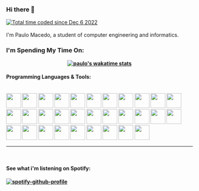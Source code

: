 ### Hi there 👋
<a href="https://wakatime.com/@73f6e716-fa7d-428a-8710-3a49a7406e9e"><img src="https://wakatime.com/badge/user/73f6e716-fa7d-428a-8710-3a49a7406e9e.svg" alt="Total time coded since Dec 6 2022" /></a> <br/>
<br/>
I'm Paulo Macedo, a student of computer engineering and informatics.  
<b r/>

<div align="center">
<h3 align="left">I'm Spending My Time On:</h3>

[![paulo's wakatime stats](https://github-readme-stats.vercel.app/api/wakatime?username=PauloMacedo&langs_count=6)](https://wakatime.com/@PauloMacedo)
</div>

  <h4> Programming Languages & Tools: </h4>
<div style="" ><br>
  <img height="40em" width="40em" src="https://cdn.jsdelivr.net/gh/devicons/devicon/icons/go/go-original-wordmark.svg" />
  <img height="40em" width="40em" src="https://cdn.jsdelivr.net/gh/devicons/devicon/icons/c/c-original.svg" />
  <img height="40em" width="40em" src="https://cdn.jsdelivr.net/gh/devicons/devicon/icons/cplusplus/cplusplus-original.svg" />
  <img height="40em" width="40em" src="https://cdn.jsdelivr.net/gh/devicons/devicon/icons/csharp/csharp-original.svg" />
  <img height="40em" width="40em" src="https://cdn.jsdelivr.net/gh/devicons/devicon/icons/java/java-original.svg" />
  <img height="40em" width="40em" src="https://cdn.jsdelivr.net/gh/devicons/devicon/icons/javascript/javascript-original.svg" />
  <img height="40em" width="40em" src="https://cdn.jsdelivr.net/gh/devicons/devicon/icons/python/python-original.svg" />
  <img height="40em" width="40em" src="https://cdn.jsdelivr.net/gh/devicons/devicon@latest/icons/pytorch/pytorch-original.svg" />     
  <img height="40em" width="40em" src="https://cdn.jsdelivr.net/gh/devicons/devicon/icons/docker/docker-original-wordmark.svg" />
  <img height="40em" width="40em" src="https://cdn.jsdelivr.net/gh/devicons/devicon@latest/icons/terraform/terraform-original-wordmark.svg" /> 
  <img height="40em" width="40em" src="https://cdn.jsdelivr.net/gh/devicons/devicon@latest/icons/kubernetes/kubernetes-original.svg" />    
  <img height="40em" width="40em" src="https://cdn.jsdelivr.net/gh/devicons/devicon/icons/nginx/nginx-original.svg" />
  <img height="40em" width="40em" src="https://cdn.jsdelivr.net/gh/devicons/devicon@latest/icons/opentelemetry/opentelemetry-original-wordmark.svg" />
  <img height="40em" width="40em" src="https://cdn.jsdelivr.net/gh/devicons/devicon@latest/icons/grafana/grafana-original-wordmark.svg" />
  <img height="40em" width="40em" src="https://cdn.jsdelivr.net/gh/devicons/devicon@latest/icons/jaegertracing/jaegertracing-original.svg" />        
  <img height="40em" width="40em" src="https://cdn.jsdelivr.net/gh/devicons/devicon/icons/bash/bash-original.svg" />
  <img height="40em" width="40em" src="https://cdn.jsdelivr.net/gh/devicons/devicon/icons/git/git-original.svg" />
  <img height="40em" width="40em" src="https://cdn.jsdelivr.net/gh/devicons/devicon/icons/html5/html5-original.svg" />
  <img height="40em" width="40em" src="https://cdn.jsdelivr.net/gh/devicons/devicon/icons/css3/css3-original.svg" />  
  <img height="40em" width="40em" src="https://cdn.jsdelivr.net/gh/devicons/devicon@latest/icons/fastapi/fastapi-original.svg" />       
  <img height="40em" width="40em" src="https://cdn.jsdelivr.net/gh/devicons/devicon@latest/icons/django/django-plain.svg" />   
  <img height="40em" width="40em" src="https://cdn.jsdelivr.net/gh/devicons/devicon@latest/icons/blazor/blazor-original.svg" /> 
  <img height="40em" width="40em" src="https://cdn.jsdelivr.net/gh/devicons/devicon@latest/icons/react/react-original-wordmark.svg" /> 
  <img height="40em" width="40em" src="https://cdn.jsdelivr.net/gh/devicons/devicon@latest/icons/nextjs/nextjs-original.svg" />        
  <img height="40em" width="40em" src="https://cdn.jsdelivr.net/gh/devicons/devicon@latest/icons/postgresql/postgresql-original.svg" /> 
  <img height="40em" width="40em" src="https://cdn.jsdelivr.net/gh/devicons/devicon@latest/icons/influxdb/influxdb-original.svg" />              
  <img height="40em" width="40em" src="https://cdn.jsdelivr.net/gh/devicons/devicon/icons/sqlite/sqlite-original.svg" />
  <img height="40em" width="40em" src="https://cdn.jsdelivr.net/gh/devicons/devicon@latest/icons/amazonwebservices/amazonwebservices-original-wordmark.svg" />       
  <img height="40em" width="40em" src="https://cdn.jsdelivr.net/gh/devicons/devicon/icons/matlab/matlab-original.svg" />
  <img height="40em" width="40em" src="https://cdn.jsdelivr.net/gh/devicons/devicon/icons/linux/linux-original.svg" />
  <img height="40em" width="40em" src="https://cdn.jsdelivr.net/gh/devicons/devicon@latest/icons/neovim/neovim-original.svg" />
          
</div>
  
 ---
 
<br />
  
<h4> See what i'm listening on Spotify: </h4>
  
  [![spotify-github-profile](https://spotify-github-profile.vercel.app/api/view?uid=paulomacsrm13&cover_image=true&theme=novatorem&bar_color=4fb14e&bar_color_cover=false)](https://spotify-github-profile.vercel.app/api/view?uid=paulomacsrm13&redirect=true)
  
